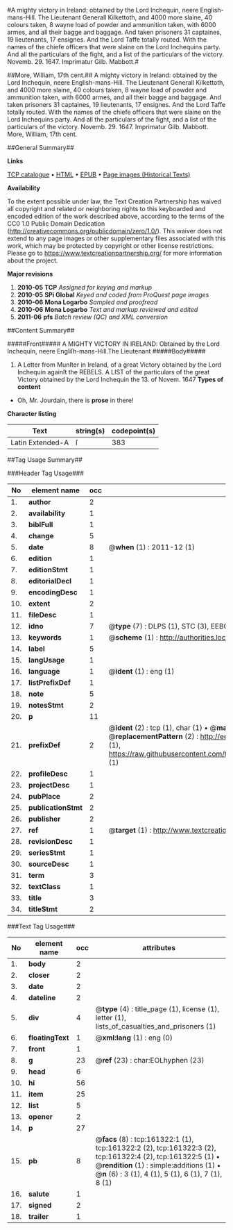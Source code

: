 #A mighty victory in Ireland: obtained by the Lord Inchequin, neere English-mans-Hill. The Lieutenant Generall Kilkettoth, and 4000 more slaine, 40 colours taken, 8 wayne load of powder and ammunition taken, with 6000 armes, and all their bagge and baggage. And taken prisoners 31 captaines, 19 lieutenants, 17 ensignes. And the Lord Taffe totally routed. With the names of the chiefe officers that were slaine on the Lord Inchequins party. And all the particulars of the fight, and a list of the particulars of the victory. Novemb. 29. 1647. Imprimatur Gilb. Mabbott.#

##More, William, 17th cent.##
A mighty victory in Ireland: obtained by the Lord Inchequin, neere English-mans-Hill. The Lieutenant Generall Kilkettoth, and 4000 more slaine, 40 colours taken, 8 wayne load of powder and ammunition taken, with 6000 armes, and all their bagge and baggage. And taken prisoners 31 captaines, 19 lieutenants, 17 ensignes. And the Lord Taffe totally routed. With the names of the chiefe officers that were slaine on the Lord Inchequins party. And all the particulars of the fight, and a list of the particulars of the victory. Novemb. 29. 1647. Imprimatur Gilb. Mabbott.
More, William, 17th cent.

##General Summary##

**Links**

[TCP catalogue](http://www.ota.ox.ac.uk/tcp/)  • 
[HTML](http://tei.it.ox.ac.uk/tcp/Texts-HTML/free/A89/A89285.html)  • 
[EPUB](http://tei.it.ox.ac.uk/tcp/Texts-EPUB/free/A89/A89285.epub) • 
[Page images (Historical Texts)](https://historicaltexts.jisc.ac.uk/eebo-99863075e)

**Availability**

To the extent possible under law, the Text Creation Partnership has waived all copyright and related or neighboring rights to this keyboarded and encoded edition of the work described above, according to the terms of the CC0 1.0 Public Domain Dedication (http://creativecommons.org/publicdomain/zero/1.0/). This waiver does not extend to any page images or other supplementary files associated with this work, which may be protected by copyright or other license restrictions. Please go to https://www.textcreationpartnership.org/ for more information about the project.

**Major revisions**

1. __2010-05__ __TCP__ *Assigned for keying and markup*
1. __2010-05__ __SPi Global__ *Keyed and coded from ProQuest page images*
1. __2010-06__ __Mona Logarbo__ *Sampled and proofread*
1. __2010-06__ __Mona Logarbo__ *Text and markup reviewed and edited*
1. __2011-06__ __pfs__ *Batch review (QC) and XML conversion*

##Content Summary##

#####Front#####
A MIGHTY VICTORY IN IRELAND: Obtained by the Lord Inchequin, neere Engliſh-mans-Hill.The Lieutenant 
#####Body#####

1. A Letter from Munſter in Ireland, of a great Victory obtained by the Lord Inchequin againſt the REBELS.
A LIST of the particulars of the great Victory obtained by the Lord Inchequin the 13. of Novem. 1647
**Types of content**

  * Oh, Mr. Jourdain, there is **prose** in there!

**Character listing**


|Text|string(s)|codepoint(s)|
|---|---|---|
|Latin Extended-A|ſ|383|

##Tag Usage Summary##

###Header Tag Usage###

|No|element name|occ|attributes|
|---|---|---|---|
|1.|__author__|2||
|2.|__availability__|1||
|3.|__biblFull__|1||
|4.|__change__|5||
|5.|__date__|8| @__when__ (1) : 2011-12 (1)|
|6.|__edition__|1||
|7.|__editionStmt__|1||
|8.|__editorialDecl__|1||
|9.|__encodingDesc__|1||
|10.|__extent__|2||
|11.|__fileDesc__|1||
|12.|__idno__|7| @__type__ (7) : DLPS (1), STC (3), EEBO-CITATION (1), PROQUEST (1), VID (1)|
|13.|__keywords__|1| @__scheme__ (1) : http://authorities.loc.gov/ (1)|
|14.|__label__|5||
|15.|__langUsage__|1||
|16.|__language__|1| @__ident__ (1) : eng (1)|
|17.|__listPrefixDef__|1||
|18.|__note__|5||
|19.|__notesStmt__|2||
|20.|__p__|11||
|21.|__prefixDef__|2| @__ident__ (2) : tcp (1), char (1)  •  @__matchPattern__ (2) : ([0-9\-]+):([0-9IVX]+) (1), (.+) (1)  •  @__replacementPattern__ (2) : http://eebo.chadwyck.com/downloadtiff?vid=$1&page=$2 (1), https://raw.githubusercontent.com/textcreationpartnership/Texts/master/tcpchars.xml#$1 (1)|
|22.|__profileDesc__|1||
|23.|__projectDesc__|1||
|24.|__pubPlace__|2||
|25.|__publicationStmt__|2||
|26.|__publisher__|2||
|27.|__ref__|1| @__target__ (1) : http://www.textcreationpartnership.org/docs/. (1)|
|28.|__revisionDesc__|1||
|29.|__seriesStmt__|1||
|30.|__sourceDesc__|1||
|31.|__term__|3||
|32.|__textClass__|1||
|33.|__title__|3||
|34.|__titleStmt__|2||


###Text Tag Usage###

|No|element name|occ|attributes|
|---|---|---|---|
|1.|__body__|2||
|2.|__closer__|2||
|3.|__date__|2||
|4.|__dateline__|2||
|5.|__div__|4| @__type__ (4) : title_page (1), license (1), letter (1), lists_of_casualties_and_prisoners (1)|
|6.|__floatingText__|1| @__xml:lang__ (1) : eng (0)|
|7.|__front__|1||
|8.|__g__|23| @__ref__ (23) : char:EOLhyphen (23)|
|9.|__head__|6||
|10.|__hi__|56||
|11.|__item__|25||
|12.|__list__|5||
|13.|__opener__|2||
|14.|__p__|27||
|15.|__pb__|8| @__facs__ (8) : tcp:161322:1 (1), tcp:161322:2 (2), tcp:161322:3 (2), tcp:161322:4 (2), tcp:161322:5 (1)  •  @__rendition__ (1) : simple:additions (1)  •  @__n__ (6) : 3 (1), 4 (1), 5 (1), 6 (1), 7 (1), 8 (1)|
|16.|__salute__|1||
|17.|__signed__|2||
|18.|__trailer__|1||

